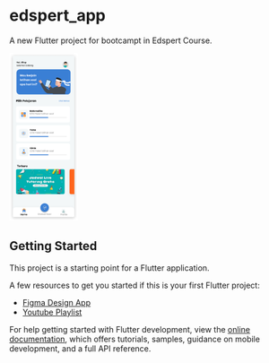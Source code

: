 # edspert_app

A new Flutter project for bootcampt in Edspert Course.

<img src="assets/images/Home%20Page.png"  height="300">

## Getting Started

This project is a starting point for a Flutter application.

A few resources to get you started if this is your first Flutter project:

- [Figma Design App](https://www.figma.com/file/vht1hANiGM1sFld1zidoCG/Bootcamp-Flutter-Edspert?type=design&node-id=428-2399&mode=design&t=i7rjrQ2fWYTqq8C5-0)
- [Youtube Playlist](https://www.youtube.com/playlist?list=PL6Hec7zwKvP_81dZNqJDtW8dDSxlt53WA)

For help getting started with Flutter development, view the
[online documentation](https://docs.flutter.dev/), which offers tutorials,
samples, guidance on mobile development, and a full API reference.
